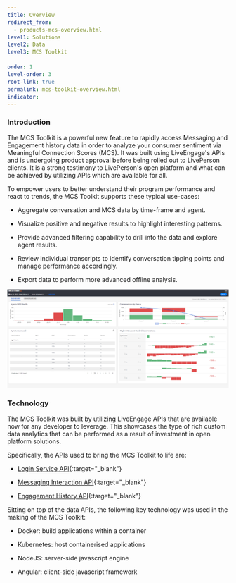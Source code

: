 ```yaml
---
title: Overview
redirect_from:
  - products-mcs-overview.html
level1: Solutions
level2: Data
level3: MCS Toolkit

order: 1
level-order: 3
root-link: true
permalink: mcs-toolkit-overview.html
indicator:
---
```


### Introduction

The MCS Toolkit is a powerful new feature to rapidly access Messaging and Engagement history data in order to analyze your consumer sentiment via Meaningful Connection Scores (MCS). It was built using LiveEngage's APIs and is undergoing product approval before being rolled out to LivePerson clients. It is a strong testimony to LivePerson's open platform and what can be achieved by utilizing APIs which are available for all.

To empower users to better understand their program performance and react to trends, the MCS Toolkit supports these typical use-cases:

* Aggregate conversation and MCS data by time-frame and agent.

* Visualize positive and negative results to highlight interesting patterns.

* Provide advanced filtering capability to drill into the data and explore agent results.

* Review individual transcripts to identify conversation tipping points and manage performance accordingly.

* Export data to perform more advanced offline analysis.

![MCS Toolkit](img/sc1.png)

### Technology

The MCS Toolkit was built by utilizing LiveEngage APIs that are available now for any developer to leverage. This showcases the type of rich custom data analytics that can be performed as a result of investment in open platform solutions.

Specifically, the APIs used to bring the MCS Toolkit to life are:

* [Login Service API](login-getting-started.html){:target="_blank"}

* [Messaging Interaction API](data-messaging-interactions-overview.html){:target="_blank"}

* [Engagement History API](data-engagement-history-overview.html){:target="_blank"}

Sitting on top of the data APIs, the following key technology was used in the making of the MCS Toolkit:

* Docker: build applications within a container

* Kubernetes: host containerised applications

* NodeJS: server-side javascript engine

* Angular: client-side javascript framework
